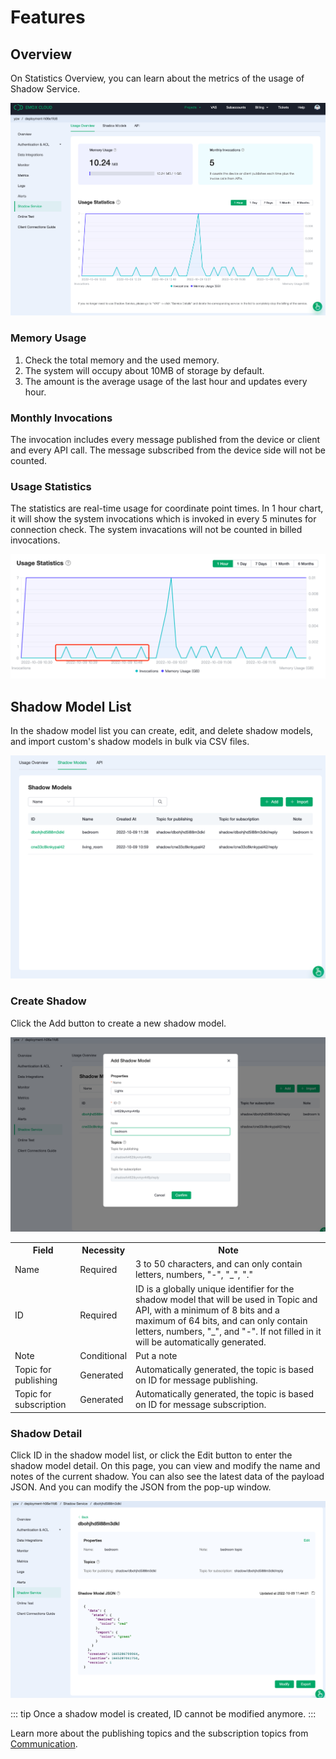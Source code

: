 # Features

## Overview
On Statistics Overview, you can learn about the metrics of the usage of Shadow Service.

![feature01](./_assets/feature.png)

### Memory Usage
1. Check the total memory and the used memory.
2. The system will occupy about 10MB of storage by default.
3. The amount is the average usage of the last hour and updates every hour.

### Monthly Invocations
The invocation includes every message published from the device or client and every API call. The message subscribed from the device side will not be counted.


### Usage Statistics
The statistics are real-time usage for coordinate point times. In 1 hour chart, it will show the system invocations which is invoked in every 5 minutes for connection check. The system invacations will not be counted in billed invocations.

![chart](./_assets/device_shadow_12.png)

## Shadow Model List
In the shadow model list you can create, edit, and delete shadow models, and import custom's shadow models in bulk via CSV files.

![list](./_assets/shadow_list.png)

### Create Shadow
Click the Add button to create a new shadow model.

![new](./_assets/shadow_new.png)

<table>
   <tr>
      <th>Field</th>
      <th>Necessity</th>
      <th>Note</th>
   </tr>
   <tr>
      <td>Name</td>
      <td>Required</td>
      <td>
         3 to 50 characters, and can only contain letters, numbers, "-", "_", "."
     </td>
   </tr>
   <tr>
      <td>ID</td>
      <td>Required</td>
      <td>
         ID is a globally unique identifier for the shadow model that will be used in Topic and API, with a minimum of 8 bits and a maximum of 64 bits, and can only contain letters, numbers, "_", and "-". If not filled in it will be automatically generated.
      </td>
   </tr>
   <tr>
      <td>Note</td>
      <td>Conditional</td>
      <td>Put a note</td>
   </tr>
   <tr>
      <td>Topic for publishing</td>
      <td>Generated</td>
      <td>Automatically generated, the topic is based on ID for message publishing.</td>
   </tr>
   <tr>
      <td>Topic for subscription</td>
      <td>Generated</td>
      <td>Automatically generated, the topic is based on ID for message subscription.</td>
   </tr>
</table>

### Shadow Detail

Click ID in the shadow model list, or click the Edit button to enter the shadow model detail. On this page, you can view and modify the name and notes of the current shadow. You can also see the latest data of the payload JSON. And you can modify the JSON from the pop-up window.

![detail](./_assets/shadow_detail.png)

::: tip
Once a shadow model is created, ID cannot be modified anymore.
:::

Learn more about the publishing topics and the subscription topics from [Communication](./invoke.md).


